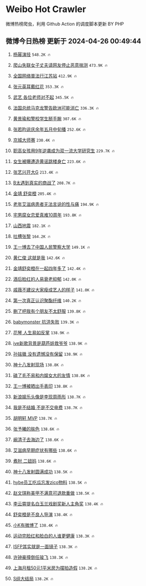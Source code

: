 # Weibo Hot Crawler 



微博热榜爬虫，利用 Github Action 的调度脚本更新 BY PHP 


## 微博今日热榜 更新于 2024-04-26 00:49:44 
1. [杨幂演技](https://s.weibo.com/weibo?q=%E6%9D%A8%E5%B9%82%E6%BC%94%E6%8A%80&t=31&band_rank=1&Refer=top) `548.2K 🔥` 

1. [爬山失联女子丈夫请网友停止恶意揣测](https://s.weibo.com/weibo?q=%23%E7%88%AC%E5%B1%B1%E5%A4%B1%E8%81%94%E5%A5%B3%E5%AD%90%E4%B8%88%E5%A4%AB%E8%AF%B7%E7%BD%91%E5%8F%8B%E5%81%9C%E6%AD%A2%E6%81%B6%E6%84%8F%E6%8F%A3%E6%B5%8B%23&t=31&band_rank=2&Refer=top) `473.9K 🔥` 

1. [全国网络普法行江苏站](https://s.weibo.com/weibo?q=%23%E5%85%A8%E5%9B%BD%E7%BD%91%E7%BB%9C%E6%99%AE%E6%B3%95%E8%A1%8C%E6%B1%9F%E8%8B%8F%E7%AB%99%23&t=31&band_rank=3&Refer=top) `412.9K 🔥` 

1. [张元英耳戴红花](https://s.weibo.com/weibo?q=%23%E5%BC%A0%E5%85%83%E8%8B%B1%E8%80%B3%E6%88%B4%E7%BA%A2%E8%8A%B1%23&t=31&band_rank=4&Refer=top) `353.3K 🔥` 

1. [武艺 各位老师对不起](https://s.weibo.com/weibo?q=%E6%AD%A6%E8%89%BA%20%E5%90%84%E4%BD%8D%E8%80%81%E5%B8%88%E5%AF%B9%E4%B8%8D%E8%B5%B7&t=31&band_rank=5&Refer=top) `345.5K 🔥` 

1. [法国总统马克龙警告欧洲可能消亡](https://s.weibo.com/weibo?q=%23%E6%B3%95%E5%9B%BD%E6%80%BB%E7%BB%9F%E9%A9%AC%E5%85%8B%E9%BE%99%E8%AD%A6%E5%91%8A%E6%AC%A7%E6%B4%B2%E5%8F%AF%E8%83%BD%E6%B6%88%E4%BA%A1%23&t=31&band_rank=6&Refer=top) `336.3K 🔥` 

1. [黄景瑜和警校学生掰手腕](https://s.weibo.com/weibo?q=%23%E9%BB%84%E6%99%AF%E7%91%9C%E5%92%8C%E8%AD%A6%E6%A0%A1%E5%AD%A6%E7%94%9F%E6%8E%B0%E6%89%8B%E8%85%95%23&t=31&band_rank=7&Refer=top) `307.6K 🔥` 

1. [张若昀说庆余年五月中旬播](https://s.weibo.com/weibo?q=%23%E5%BC%A0%E8%8B%A5%E6%98%80%E8%AF%B4%E5%BA%86%E4%BD%99%E5%B9%B4%E4%BA%94%E6%9C%88%E4%B8%AD%E6%97%AC%E6%92%AD%23&t=31&band_rank=8&Refer=top) `252.6K 🔥` 

1. [京城大师赛](https://s.weibo.com/weibo?q=%E4%BA%AC%E5%9F%8E%E5%A4%A7%E5%B8%88%E8%B5%9B&t=31&band_rank=9&Refer=top) `230.4K 🔥` 

1. [职高女孩用9年逆袭成为双一流大学研究生](https://s.weibo.com/weibo?q=%23%E8%81%8C%E9%AB%98%E5%A5%B3%E5%AD%A9%E7%94%A89%E5%B9%B4%E9%80%86%E8%A2%AD%E6%88%90%E4%B8%BA%E5%8F%8C%E4%B8%80%E6%B5%81%E5%A4%A7%E5%AD%A6%E7%A0%94%E7%A9%B6%E7%94%9F%23&t=31&band_rank=10&Refer=top) `229.7K 🔥` 

1. [女生被曝遭造黄谣跳楼身亡](https://s.weibo.com/weibo?q=%23%E5%A5%B3%E7%94%9F%E8%A2%AB%E6%9B%9D%E9%81%AD%E9%80%A0%E9%BB%84%E8%B0%A3%E8%B7%B3%E6%A5%BC%E8%BA%AB%E4%BA%A1%23&t=31&band_rank=11&Refer=top) `223.6K 🔥` 

1. [张艺兴开大G](https://s.weibo.com/weibo?q=%23%E5%BC%A0%E8%89%BA%E5%85%B4%E5%BC%80%E5%A4%A7G%23&t=31&band_rank=12&Refer=top) `213.4K 🔥` 

1. [B太遇到真实的商战了](https://s.weibo.com/weibo?q=%23B%E5%A4%AA%E9%81%87%E5%88%B0%E7%9C%9F%E5%AE%9E%E7%9A%84%E5%95%86%E6%88%98%E4%BA%86%23&t=31&band_rank=13&Refer=top) `208.7K 🔥` 

1. [金靖 舒奕橙](https://s.weibo.com/weibo?q=%E9%87%91%E9%9D%96%20%E8%88%92%E5%A5%95%E6%A9%99&t=31&band_rank=14&Refer=top) `205.4K 🔥` 

1. [老年艾滋病患者无法言说的性与痛](https://s.weibo.com/weibo?q=%23%E8%80%81%E5%B9%B4%E8%89%BE%E6%BB%8B%E7%97%85%E6%82%A3%E8%80%85%E6%97%A0%E6%B3%95%E8%A8%80%E8%AF%B4%E7%9A%84%E6%80%A7%E4%B8%8E%E7%97%9B%23&t=31&band_rank=15&Refer=top) `194.9K 🔥` 

1. [宅男腐女恋爱真难10周年](https://s.weibo.com/weibo?q=%E5%AE%85%E7%94%B7%E8%85%90%E5%A5%B3%E6%81%8B%E7%88%B1%E7%9C%9F%E9%9A%BE10%E5%91%A8%E5%B9%B4&t=31&band_rank=16&Refer=top) `193.8K 🔥` 

1. [山西地震](https://s.weibo.com/weibo?q=%E5%B1%B1%E8%A5%BF%E5%9C%B0%E9%9C%87&t=31&band_rank=17&Refer=top) `182.1K 🔥` 

1. [吐槽张黎](https://s.weibo.com/weibo?q=%E5%90%90%E6%A7%BD%E5%BC%A0%E9%BB%8E&t=31&band_rank=18&Refer=top) `164.2K 🔥` 

1. [王一博去了中国人民警察大学](https://s.weibo.com/weibo?q=%23%E7%8E%8B%E4%B8%80%E5%8D%9A%E5%8E%BB%E4%BA%86%E4%B8%AD%E5%9B%BD%E4%BA%BA%E6%B0%91%E8%AD%A6%E5%AF%9F%E5%A4%A7%E5%AD%A6%23&t=31&band_rank=19&Refer=top) `149.1K 🔥` 

1. [黄仁俊 这就是我](https://s.weibo.com/weibo?q=%E9%BB%84%E4%BB%81%E4%BF%8A%20%E8%BF%99%E5%B0%B1%E6%98%AF%E6%88%91&t=31&band_rank=20&Refer=top) `142.6K 🔥` 

1. [金靖舒奕橙在一起四年多了](https://s.weibo.com/weibo?q=%23%E9%87%91%E9%9D%96%E8%88%92%E5%A5%95%E6%A9%99%E5%9C%A8%E4%B8%80%E8%B5%B7%E5%9B%9B%E5%B9%B4%E5%A4%9A%E4%BA%86%23&t=31&band_rank=21&Refer=top) `142.4K 🔥` 

1. [酒后脸红的人易衰老抑郁](https://s.weibo.com/weibo?q=%23%E9%85%92%E5%90%8E%E8%84%B8%E7%BA%A2%E7%9A%84%E4%BA%BA%E6%98%93%E8%A1%B0%E8%80%81%E6%8A%91%E9%83%81%23&t=31&band_rank=22&Refer=top) `142.0K 🔥` 

1. [戚薇不建议大家瘦成艺人的样子](https://s.weibo.com/weibo?q=%23%E6%88%9A%E8%96%87%E4%B8%8D%E5%BB%BA%E8%AE%AE%E5%A4%A7%E5%AE%B6%E7%98%A6%E6%88%90%E8%89%BA%E4%BA%BA%E7%9A%84%E6%A0%B7%E5%AD%90%23&t=31&band_rank=23&Refer=top) `141.0K 🔥` 

1. [第一次真正认识聚酯纤维](https://s.weibo.com/weibo?q=%23%E7%AC%AC%E4%B8%80%E6%AC%A1%E7%9C%9F%E6%AD%A3%E8%AE%A4%E8%AF%86%E8%81%9A%E9%85%AF%E7%BA%A4%E7%BB%B4%23&t=31&band_rank=24&Refer=top) `140.2K 🔥` 

1. [删了吧我有个朋友不太舒服](https://s.weibo.com/weibo?q=%23%E5%88%A0%E4%BA%86%E5%90%A7%E6%88%91%E6%9C%89%E4%B8%AA%E6%9C%8B%E5%8F%8B%E4%B8%8D%E5%A4%AA%E8%88%92%E6%9C%8D%23&t=31&band_rank=25&Refer=top) `139.8K 🔥` 

1. [babymonster 抗洪失败](https://s.weibo.com/weibo?q=babymonster%20%E6%8A%97%E6%B4%AA%E5%A4%B1%E8%B4%A5&t=31&band_rank=26&Refer=top) `139.3K 🔥` 

1. [花琴 人生易如反掌](https://s.weibo.com/weibo?q=%E8%8A%B1%E7%90%B4%20%E4%BA%BA%E7%94%9F%E6%98%93%E5%A6%82%E5%8F%8D%E6%8E%8C&t=31&band_rank=27&Refer=top) `138.9K 🔥` 

1. [ive新歌背景是葫芦娃救爷爷](https://s.weibo.com/weibo?q=%23ive%E6%96%B0%E6%AD%8C%E8%83%8C%E6%99%AF%E6%98%AF%E8%91%AB%E8%8A%A6%E5%A8%83%E6%95%91%E7%88%B7%E7%88%B7%23&t=31&band_rank=28&Refer=top) `138.9K 🔥` 

1. [孙铭徽 没有遗憾没有保留](https://s.weibo.com/weibo?q=%E5%AD%99%E9%93%AD%E5%BE%BD%20%E6%B2%A1%E6%9C%89%E9%81%97%E6%86%BE%E6%B2%A1%E6%9C%89%E4%BF%9D%E7%95%99&t=31&band_rank=29&Refer=top) `138.9K 🔥` 

1. [神十八发射现场](https://s.weibo.com/weibo?q=%23%E7%A5%9E%E5%8D%81%E5%85%AB%E5%8F%91%E5%B0%84%E7%8E%B0%E5%9C%BA%23&t=31&band_rank=30&Refer=top) `138.8K 🔥` 

1. [磕了毛不易和内娱女大的友情](https://s.weibo.com/weibo?q=%23%E7%A3%95%E4%BA%86%E6%AF%9B%E4%B8%8D%E6%98%93%E5%92%8C%E5%86%85%E5%A8%B1%E5%A5%B3%E5%A4%A7%E7%9A%84%E5%8F%8B%E6%83%85%23&t=31&band_rank=31&Refer=top) `138.8K 🔥` 

1. [王一博被晒出手表印](https://s.weibo.com/weibo?q=%23%E7%8E%8B%E4%B8%80%E5%8D%9A%E8%A2%AB%E6%99%92%E5%87%BA%E6%89%8B%E8%A1%A8%E5%8D%B0%23&t=31&band_rank=32&Refer=top) `138.8K 🔥` 

1. [新浪娱乐头像是李现周雨彤](https://s.weibo.com/weibo?q=%23%E6%96%B0%E6%B5%AA%E5%A8%B1%E4%B9%90%E5%A4%B4%E5%83%8F%E6%98%AF%E6%9D%8E%E7%8E%B0%E5%91%A8%E9%9B%A8%E5%BD%A4%23&t=31&band_rank=33&Refer=top) `138.7K 🔥` 

1. [我是不结婚 不是不交电费](https://s.weibo.com/weibo?q=%E6%88%91%E6%98%AF%E4%B8%8D%E7%BB%93%E5%A9%9A%20%E4%B8%8D%E6%98%AF%E4%B8%8D%E4%BA%A4%E7%94%B5%E8%B4%B9&t=31&band_rank=34&Refer=top) `138.7K 🔥` 

1. [胡明轩 MVP](https://s.weibo.com/weibo?q=%E8%83%A1%E6%98%8E%E8%BD%A9%20MVP&t=31&band_rank=35&Refer=top) `138.7K 🔥` 

1. [张予曦的肤色](https://s.weibo.com/weibo?q=%23%E5%BC%A0%E4%BA%88%E6%9B%A6%E7%9A%84%E8%82%A4%E8%89%B2%23&t=31&band_rank=36&Refer=top) `138.6K 🔥` 

1. [阚清子去海边了](https://s.weibo.com/weibo?q=%23%E9%98%9A%E6%B8%85%E5%AD%90%E5%8E%BB%E6%B5%B7%E8%BE%B9%E4%BA%86%23&t=31&band_rank=37&Refer=top) `138.6K 🔥` 

1. [艾滋病早期症状有哪些](https://s.weibo.com/weibo?q=%23%E8%89%BE%E6%BB%8B%E7%97%85%E6%97%A9%E6%9C%9F%E7%97%87%E7%8A%B6%E6%9C%89%E5%93%AA%E4%BA%9B%23&t=31&band_rank=38&Refer=top) `138.6K 🔥` 

1. [煮肘 二妞妈](https://s.weibo.com/weibo?q=%E7%85%AE%E8%82%98%20%E4%BA%8C%E5%A6%9E%E5%A6%88&t=31&band_rank=39&Refer=top) `138.6K 🔥` 

1. [神十八发射圆满成功](https://s.weibo.com/weibo?q=%E7%A5%9E%E5%8D%81%E5%85%AB%E5%8F%91%E5%B0%84%E5%9C%86%E6%BB%A1%E6%88%90%E5%8A%9F&t=31&band_rank=40&Refer=top) `138.5K 🔥` 

1. [hybe员工吃瓜忘发zico物料](https://s.weibo.com/weibo?q=hybe%E5%91%98%E5%B7%A5%E5%90%83%E7%93%9C%E5%BF%98%E5%8F%91zico%E7%89%A9%E6%96%99&t=31&band_rank=41&Refer=top) `138.5K 🔥` 

1. [赵文琪称美甲不满意可退款重做](https://s.weibo.com/weibo?q=%23%E8%B5%B5%E6%96%87%E7%90%AA%E7%A7%B0%E7%BE%8E%E7%94%B2%E4%B8%8D%E6%BB%A1%E6%84%8F%E5%8F%AF%E9%80%80%E6%AC%BE%E9%87%8D%E5%81%9A%23&t=31&band_rank=42&Refer=top) `138.5K 🔥` 

1. [李云霄提名白玉兰戏剧奖新人主角奖](https://s.weibo.com/weibo?q=%23%E6%9D%8E%E4%BA%91%E9%9C%84%E6%8F%90%E5%90%8D%E7%99%BD%E7%8E%89%E5%85%B0%E6%88%8F%E5%89%A7%E5%A5%96%E6%96%B0%E4%BA%BA%E4%B8%BB%E8%A7%92%E5%A5%96%23&t=31&band_rank=43&Refer=top) `138.4K 🔥` 

1. [舒奕橙是不良人导演](https://s.weibo.com/weibo?q=%E8%88%92%E5%A5%95%E6%A9%99%E6%98%AF%E4%B8%8D%E8%89%AF%E4%BA%BA%E5%AF%BC%E6%BC%94&t=31&band_rank=44&Refer=top) `138.4K 🔥` 

1. [小K有微博了](https://s.weibo.com/weibo?q=%E5%B0%8FK%E6%9C%89%E5%BE%AE%E5%8D%9A%E4%BA%86&t=31&band_rank=45&Refer=top) `138.4K 🔥` 

1. [运动完脸红和脸白的人谁更健康](https://s.weibo.com/weibo?q=%23%E8%BF%90%E5%8A%A8%E5%AE%8C%E8%84%B8%E7%BA%A2%E5%92%8C%E8%84%B8%E7%99%BD%E7%9A%84%E4%BA%BA%E8%B0%81%E6%9B%B4%E5%81%A5%E5%BA%B7%23&t=31&band_rank=46&Refer=top) `138.3K 🔥` 

1. [ISFP其实就是一面镜子](https://s.weibo.com/weibo?q=%23ISFP%E5%85%B6%E5%AE%9E%E5%B0%B1%E6%98%AF%E4%B8%80%E9%9D%A2%E9%95%9C%E5%AD%90%23&t=31&band_rank=47&Refer=top) `138.3K 🔥` 

1. [许钟豪撞倒任骏飞](https://s.weibo.com/weibo?q=%23%E8%AE%B8%E9%92%9F%E8%B1%AA%E6%92%9E%E5%80%92%E4%BB%BB%E9%AA%8F%E9%A3%9E%23&t=31&band_rank=48&Refer=top) `138.3K 🔥` 

1. [上海月租50元1平米房为摆拍造假](https://s.weibo.com/weibo?q=%23%E4%B8%8A%E6%B5%B7%E6%9C%88%E7%A7%9F50%E5%85%831%E5%B9%B3%E7%B1%B3%E6%88%BF%E4%B8%BA%E6%91%86%E6%8B%8D%E9%80%A0%E5%81%87%23&t=31&band_rank=49&Refer=top) `138.2K 🔥` 

1. [S组大结局](https://s.weibo.com/weibo?q=%23S%E7%BB%84%E5%A4%A7%E7%BB%93%E5%B1%80%23&t=31&band_rank=50&Refer=top) `138.2K 🔥` 

